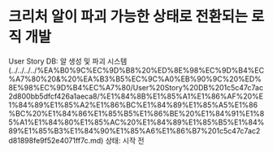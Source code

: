 # 크리처 알이 파괴 가능한 상태로 전환되는 로직 개발

User Story DB: 알 생성 및 파괴 시스템 (../../../../%EA%B0%9C%EC%9D%B8%20%ED%8E%98%EC%9D%B4%EC%A7%80%20&%20%EA%B3%B5%EC%9C%A0%EB%90%9C%20%ED%8E%98%EC%9D%B4%EC%A7%80/User%20Story%20DB%201c5c47c7ac2d800bb5dfcf426a1aeca8/%E1%84%8B%E1%85%A1%E1%86%AF%20%E1%84%89%E1%85%A2%E1%86%BC%E1%84%89%E1%85%A5%E1%86%BC%20%E1%84%86%E1%85%B5%E1%86%BE%20%E1%84%91%E1%85%A1%E1%84%80%E1%85%AC%20%E1%84%89%E1%85%B5%E1%84%89%E1%85%B3%E1%84%90%E1%85%A6%E1%86%B7%201c5c47c7ac2d81898fe9f52e4071ff7c.md)
상태: 시작 전